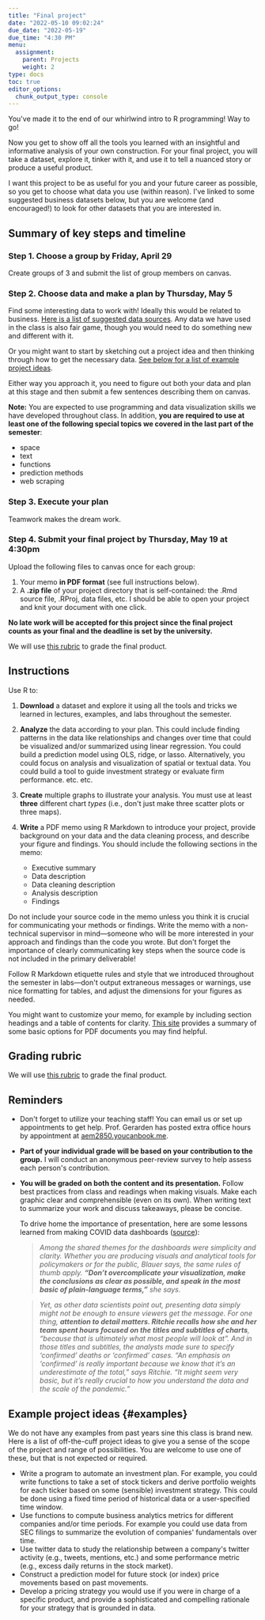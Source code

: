 ```yaml
---
title: "Final project"
date: "2022-05-10 09:02:24"
due_date: "2022-05-19"
due_time: "4:30 PM"
menu:
  assignment:
    parent: Projects
    weight: 2
type: docs
toc: true
editor_options: 
  chunk_output_type: console
---
```


You've made it to the end of our whirlwind intro to R programming! Way to go!

Now you get to show off all the tools you learned with an insightful and informative analysis of your own construction. For your final project, you will take a dataset, explore it, tinker with it, and use it to tell a nuanced story or produce a useful product.

I want this project to be as useful for you and your future career as possible, so you get to choose what data you use (within reason). I've linked to some suggested business datasets below, but you are welcome (and encouraged!) to look for other datasets that you are interested in.


## Summary of key steps and timeline

### Step 1. Choose a group by Friday, April 29

Create groups of 3 and submit the list of group members on canvas.

### Step 2. Choose data and make a plan by Thursday, May 5

Find some interesting data to work with! Ideally this would be related to business. [Here is a list of suggested data sources](/resource/data/). Any data we have used in the class is also fair game, though you would need to do something new and different with it.

Or you might want to start by sketching out a project idea and then thinking through how to get the necessary data. [See below for a list of example project ideas](#examples).

Either way you approach it, you need to figure out both your data and plan at this stage and then submit a few sentences describing them on canvas.

**Note:** You are expected to use programming and data visualization skills we have developed throughout class. In addition, **you are required to use at least one of the following special topics we covered in the last part of the semester**:

- space
- text
- functions
- prediction methods
- web scraping

### Step 3. Execute your plan

Teamwork makes the dream work.

### Step 4. Submit your final project by Thursday, May 19 at 4:30pm

Upload the following files to canvas once for each group:

1. Your memo **in PDF format** (see full instructions below).
2. A **.zip file** of your project directory that is self-contained: the .Rmd source file, .RProj, data files, etc. I should be able to open your project and knit your document with one click.

**No late work will be accepted for this project since the final project counts as your final and the deadline is set by the university.**

We will use [this rubric](final-project-rubric.xlsx) to grade the final product.


## Instructions

Use R to:

1. **Download** a dataset and explore it using all the tools and tricks we learned in lectures, examples, and labs throughout the semester.

2. **Analyze** the data according to your plan. This could include finding patterns in the data like relationships and changes over time that could be visualized and/or summarized using linear regression. You could build a prediction model using OLS, ridge, or lasso. Alternatively, you could focus on analysis and visualization of spatial or textual data. You could build a tool to guide investment strategy or evaluate firm performance. etc. etc.

3. **Create** multiple graphs to illustrate your analysis. You must use at least **three** different chart *types* (i.e., don't just make three scatter plots or three maps).

4. **Write** a PDF memo using R Markdown to introduce your project, provide background on your data and the data cleaning process, and describe your figure and findings. You should include the following sections in the memo:

    - Executive summary
    - Data description
    - Data cleaning description
    - Analysis description
    - Findings

  Do not include your source code in the memo unless you think it is crucial for communicating your methods or findings. Write the memo with a non-technical supervisor in mind—someone who will be more interested in your approach and findings than the code you wrote. But don't forget the importance of clearly communicating key steps when the source code is not included in the primary deliverable!

  Follow R Markdown etiquette rules and style that we introduced throughout the semester in labs—don't output extraneous messages or warnings, use nice formatting for tables, and adjust the dimensions for your figures as needed.
    
  You might want to customize your memo, for example by including section headings and a table of contents for clarity. [This site](https://bookdown.org/yihui/rmarkdown/pdf-document.html) provides a summary of some basic options for PDF documents you may find helpful.


## Grading rubric

We will use [this rubric](final-project-rubric.xlsx) to grade the final product.


## Reminders
- Don't forget to utilize your teaching staff! You can email us or set up appointments to get help. Prof. Gerarden has posted extra office hours by appointment at [aem2850.youcanbook.me](https://aem2850.youcanbook.me).
- **Part of your individual grade will be based on your contribution to the group.** I will conduct an anonymous peer-review survey to help assess each person's contribution.
- **You will be graded on both the content and its presentation.** Follow best practices from class and readings when making visuals. Make each graphic clear and comprehensible (even on its own). When writing text to summarize your work and discuss takeaways, please be concise.

  To drive home the importance of presentation, here are some lessons learned from making COVID data dashboards ([source](https://flowingdata.com/2022/04/06/lessons-learned-from-making-covid-dashboards/)):

  > *Among the shared themes for the dashboards were simplicity and clarity. Whether you are producing visuals and analytical tools for policymakers or for the public, Blauer says, the same rules of thumb apply. **“Don’t overcomplicate your visualization, make the conclusions as clear as possible, and speak in the most basic of plain-language terms,”** she says.*

  > *Yet, as other data scientists point out, presenting data simply might not be enough to ensure viewers get the message. For one thing, **attention to detail matters. Ritchie recalls how she and her team spent hours focused on the titles and subtitles of charts**, “because that is ultimately what most people will look at”. And in those titles and subtitles, the analysts made sure to specify ‘confirmed’ deaths or ‘confirmed’ cases. “An emphasis on ‘confirmed’ is really important because we know that it’s an underestimate of the total,” says Ritchie. “It might seem very basic, but it’s really crucial to how you understand the data and the scale of the pandemic.”*


## Example project ideas {#examples}

We do not have any examples from past years sine this class is brand new. Here is a list of off-the-cuff project ideas to give you a sense of the scope of the project and range of possibilities. You are welcome to use one of these, but that is not expected or required.

- Write a program to automate an investment plan. For example, you could write functions to take a set of stock tickers and derive portfolio weights for each ticker based on some (sensible) investment strategy. This could be done using a fixed time period of historical data or a user-specified time window.
- Use functions to compute business analytics metrics for different companies and/or time periods. For example you could use data from SEC filings to summarize the evolution of companies' fundamentals over time.
- Use twitter data to study the relationship between a company's twitter activity (e.g., tweets, mentions, etc.) and some performance metric (e.g., excess daily returns in the stock market).
- Construct a prediction model for future stock (or index) price movements based on past movements.
- Develop a pricing strategy you would use if you were in charge of a specific product, and provide a sophisticated and compelling rationale for your strategy that is grounded in data.
